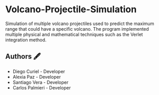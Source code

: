 # Volcano-Projectile-Simulation
Simulation of multiple volcano projectiles used to predict the maximum range that could have a specific volcano. The program implemented multiple physical and mathematical techniques such as the Verlet integration method.

## Authors 🖋
- Diego Curiel - Developer
- Alexia Paz - Developer
- Santiago Vera - Developer
- Carlos Palmieri - Developer
